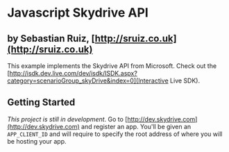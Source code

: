 # Javascript Skydrive API

## by Sebastian Ruiz, [http://sruiz.co.uk](http://sruiz.co.uk)

This example implements the Skydrive API from Microsoft. Check out the [http://isdk.dev.live.com/dev/isdk/ISDK.aspx?category=scenarioGroup_skyDrive&index=0](Interactive Live SDK).

## Getting Started

*This project is still in development*. Go to [http://dev.skydrive.com](http://dev.skydrive.com) and register an app. You'll be given an `APP_CLIENT_ID` and will require to specify the root address of where you will be hosting your app.
